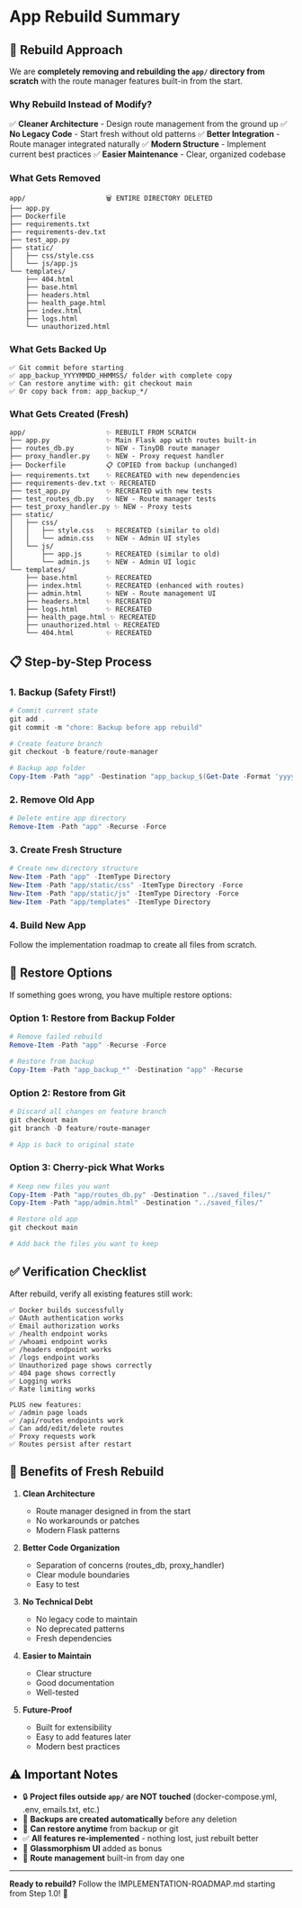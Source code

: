 # App Rebuild Summary

## 🔄 Rebuild Approach

We are **completely removing and rebuilding the `app/` directory from scratch** with the route manager features built-in from the start.

### Why Rebuild Instead of Modify?

✅ **Cleaner Architecture** - Design route management from the ground up
✅ **No Legacy Code** - Start fresh without old patterns
✅ **Better Integration** - Route manager integrated naturally
✅ **Modern Structure** - Implement current best practices
✅ **Easier Maintenance** - Clear, organized codebase

### What Gets Removed

```
app/                    🗑️ ENTIRE DIRECTORY DELETED
├── app.py
├── Dockerfile
├── requirements.txt
├── requirements-dev.txt
├── test_app.py
├── static/
│   ├── css/style.css
│   └── js/app.js
└── templates/
    ├── 404.html
    ├── base.html
    ├── headers.html
    ├── health_page.html
    ├── index.html
    ├── logs.html
    └── unauthorized.html
```

### What Gets Backed Up

```
✅ Git commit before starting
✅ app_backup_YYYYMMDD_HHMMSS/ folder with complete copy
✅ Can restore anytime with: git checkout main
✅ Or copy back from: app_backup_*/
```

### What Gets Created (Fresh)

```
app/                    ✨ REBUILT FROM SCRATCH
├── app.py              ✨ Main Flask app with routes built-in
├── routes_db.py        ✨ NEW - TinyDB route manager
├── proxy_handler.py    ✨ NEW - Proxy request handler
├── Dockerfile          📋 COPIED from backup (unchanged)
├── requirements.txt    ✨ RECREATED with new dependencies
├── requirements-dev.txt ✨ RECREATED
├── test_app.py         ✨ RECREATED with new tests
├── test_routes_db.py   ✨ NEW - Route manager tests
├── test_proxy_handler.py ✨ NEW - Proxy tests
├── static/
│   ├── css/
│   │   ├── style.css   ✨ RECREATED (similar to old)
│   │   └── admin.css   ✨ NEW - Admin UI styles
│   └── js/
│       ├── app.js      ✨ RECREATED (similar to old)
│       └── admin.js    ✨ NEW - Admin UI logic
└── templates/
    ├── base.html       ✨ RECREATED
    ├── index.html      ✨ RECREATED (enhanced with routes)
    ├── admin.html      ✨ NEW - Route management UI
    ├── headers.html    ✨ RECREATED
    ├── logs.html       ✨ RECREATED
    ├── health_page.html ✨ RECREATED
    ├── unauthorized.html ✨ RECREATED
    └── 404.html        ✨ RECREATED
```

## 📋 Step-by-Step Process

### 1. Backup (Safety First!)
```powershell
# Commit current state
git add .
git commit -m "chore: Backup before app rebuild"

# Create feature branch
git checkout -b feature/route-manager

# Backup app folder
Copy-Item -Path "app" -Destination "app_backup_$(Get-Date -Format 'yyyyMMdd_HHmmss')" -Recurse
```

### 2. Remove Old App
```powershell
# Delete entire app directory
Remove-Item -Path "app" -Recurse -Force
```

### 3. Create Fresh Structure
```powershell
# Create new directory structure
New-Item -Path "app" -ItemType Directory
New-Item -Path "app/static/css" -ItemType Directory -Force
New-Item -Path "app/static/js" -ItemType Directory -Force
New-Item -Path "app/templates" -ItemType Directory
```

### 4. Build New App
Follow the implementation roadmap to create all files from scratch.

## 🔄 Restore Options

If something goes wrong, you have multiple restore options:

### Option 1: Restore from Backup Folder
```powershell
# Remove failed rebuild
Remove-Item -Path "app" -Recurse -Force

# Restore from backup
Copy-Item -Path "app_backup_*" -Destination "app" -Recurse
```

### Option 2: Restore from Git
```powershell
# Discard all changes on feature branch
git checkout main
git branch -D feature/route-manager

# App is back to original state
```

### Option 3: Cherry-pick What Works
```powershell
# Keep new files you want
Copy-Item -Path "app/routes_db.py" -Destination "../saved_files/"
Copy-Item -Path "app/admin.html" -Destination "../saved_files/"

# Restore old app
git checkout main

# Add back the files you want to keep
```

## ✅ Verification Checklist

After rebuild, verify all existing features still work:

```
✅ Docker builds successfully
✅ OAuth authentication works
✅ Email authorization works
✅ /health endpoint works
✅ /whoami endpoint works
✅ /headers endpoint works
✅ /logs endpoint works
✅ Unauthorized page shows correctly
✅ 404 page shows correctly
✅ Logging works
✅ Rate limiting works

PLUS new features:
✅ /admin page loads
✅ /api/routes endpoints work
✅ Can add/edit/delete routes
✅ Proxy requests work
✅ Routes persist after restart
```

## 🎯 Benefits of Fresh Rebuild

1. **Clean Architecture**
   - Route manager designed in from the start
   - No workarounds or patches
   - Modern Flask patterns

2. **Better Code Organization**
   - Separation of concerns (routes_db, proxy_handler)
   - Clear module boundaries
   - Easy to test

3. **No Technical Debt**
   - No legacy code to maintain
   - No deprecated patterns
   - Fresh dependencies

4. **Easier to Maintain**
   - Clear structure
   - Good documentation
   - Well-tested

5. **Future-Proof**
   - Built for extensibility
   - Easy to add features later
   - Modern best practices

## ⚠️ Important Notes

- 🔒 **Project files outside `app/` are NOT touched** (docker-compose.yml, .env, emails.txt, etc.)
- 💾 **Backups are created automatically** before any deletion
- 🔄 **Can restore anytime** from backup or git
- ✅ **All features re-implemented** - nothing lost, just rebuilt better
- 🎨 **Glassmorphism UI** added as bonus
- 🚀 **Route management** built-in from day one

---

**Ready to rebuild?** Follow the IMPLEMENTATION-ROADMAP.md starting from Step 1.0! 🦈

